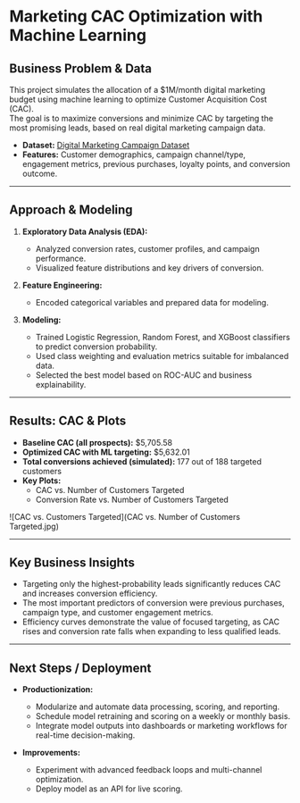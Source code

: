 # Marketing CAC Optimization with Machine Learning

## Business Problem & Data

This project simulates the allocation of a $1M/month digital marketing budget using machine learning to optimize Customer Acquisition Cost (CAC).  
The goal is to maximize conversions and minimize CAC by targeting the most promising leads, based on real digital marketing campaign data.

- **Dataset:** [Digital Marketing Campaign Dataset](link-to-dataset-or-source)
- **Features:** Customer demographics, campaign channel/type, engagement metrics, previous purchases, loyalty points, and conversion outcome.

---

## Approach & Modeling

1. **Exploratory Data Analysis (EDA):**
   - Analyzed conversion rates, customer profiles, and campaign performance.
   - Visualized feature distributions and key drivers of conversion.

2. **Feature Engineering:**
   - Encoded categorical variables and prepared data for modeling.

3. **Modeling:**
   - Trained Logistic Regression, Random Forest, and XGBoost classifiers to predict conversion probability.
   - Used class weighting and evaluation metrics suitable for imbalanced data.
   - Selected the best model based on ROC-AUC and business explainability.

---

## Results: CAC & Plots

- **Baseline CAC (all prospects):** \$5,705.58
- **Optimized CAC with ML targeting:** \$5,632.01
- **Total conversions achieved (simulated):** 177 out of 188 targeted customers
- **Key Plots:**
  - CAC vs. Number of Customers Targeted
  - Conversion Rate vs. Number of Customers Targeted

![CAC vs. Customers Targeted](CAC vs. Number of Customers Targeted.jpg)

---

## Key Business Insights

- Targeting only the highest-probability leads significantly reduces CAC and increases conversion efficiency.
- The most important predictors of conversion were previous purchases, campaign type, and customer engagement metrics.
- Efficiency curves demonstrate the value of focused targeting, as CAC rises and conversion rate falls when expanding to less qualified leads.

---

## Next Steps / Deployment

- **Productionization:**  
  - Modularize and automate data processing, scoring, and reporting.
  - Schedule model retraining and scoring on a weekly or monthly basis.
  - Integrate model outputs into dashboards or marketing workflows for real-time decision-making.

- **Improvements:**  
  - Experiment with advanced feedback loops and multi-channel optimization.
  - Deploy model as an API for live scoring.
 
